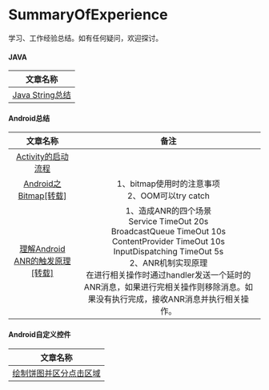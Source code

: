 # SummaryOfExperience
学习、工作经验总结。如有任何疑问，欢迎探讨。

#### JAVA

|                   文章名称                   |
| :--------------------------------------: |
| [Java String总结](https://github.com/lhc20040808/SummaryOfExperience/blob/master/Java%20String总结.md#java-string-总结) |

#### Android总结

|                   文章名称                   |                    备注                    |
| :--------------------------------------: | :--------------------------------------: |
| [Activity的启动流程](https://github.com/lhc20040808/SummaryOfExperience/blob/master/Activity的启动流程.md) |                                          |
| [Android之Bitmap[转载]](http://www.jianshu.com/p/98c88f9ceafa) |  1、bitmap使用时的注意事项  <br>2、OOM可以try catch  |
| [理解Android ANR的触发原理[转载]](http://gityuan.com/2016/07/02/android-anr/) | 1、造成ANR的四个场景 <br>Service TimeOut 20s <br>BroadcastQueue TimeOut 10s <br>ContentProvider TimeOut 10s <br>InputDispatching TimeOut 5s  <br>2、ANR机制实现原理 <br>在进行相关操作时通过handler发送一个延时的ANR消息，如果进行完相关操作则移除消息。如果没有执行完成，接收ANR消息并执行相关操作。 |

#### Android自定义控件

|                   文章名称                   |
| :--------------------------------------: |
| [绘制饼图并区分点击区域](https://github.com/lhc20040808/SummaryOfExperience/blob/master/%E7%BB%98%E5%88%B6%E9%A5%BC%E5%9B%BE%E5%B9%B6%E5%8C%BA%E5%88%86%E7%82%B9%E5%87%BB%E5%8C%BA%E5%9F%9F.md) |

